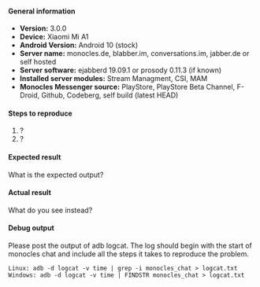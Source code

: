 #### General information

* **Version:** 3.0.0
* **Device:** Xiaomi Mi A1
* **Android Version:**  Android 10 (stock)
* **Server name:** monocles.de, blabber.im, conversations.im, jabber.de or self hosted
* **Server software:** ejabberd 19.09.1 or prosody 0.11.3 (if known)
* **Installed server modules:** Stream Managment, CSI, MAM
* **Monocles Messenger source:** PlayStore, PlayStore Beta Channel, F-Droid, Github, Codeberg, self build (latest HEAD)


#### Steps to reproduce

1. ?
2. ?


#### Expected result

What is the expected output? 


#### Actual result

What do you see instead?


#### Debug output

Please post the output of adb logcat. The log should begin with the start of monocles chat and include all the
steps it takes to reproduce the problem.

````
Linux: adb -d logcat -v time | grep -i monocles_chat > logcat.txt
Windows: adb -d logcat -v time | FINDSTR monocles_chat > logcat.txt
````
